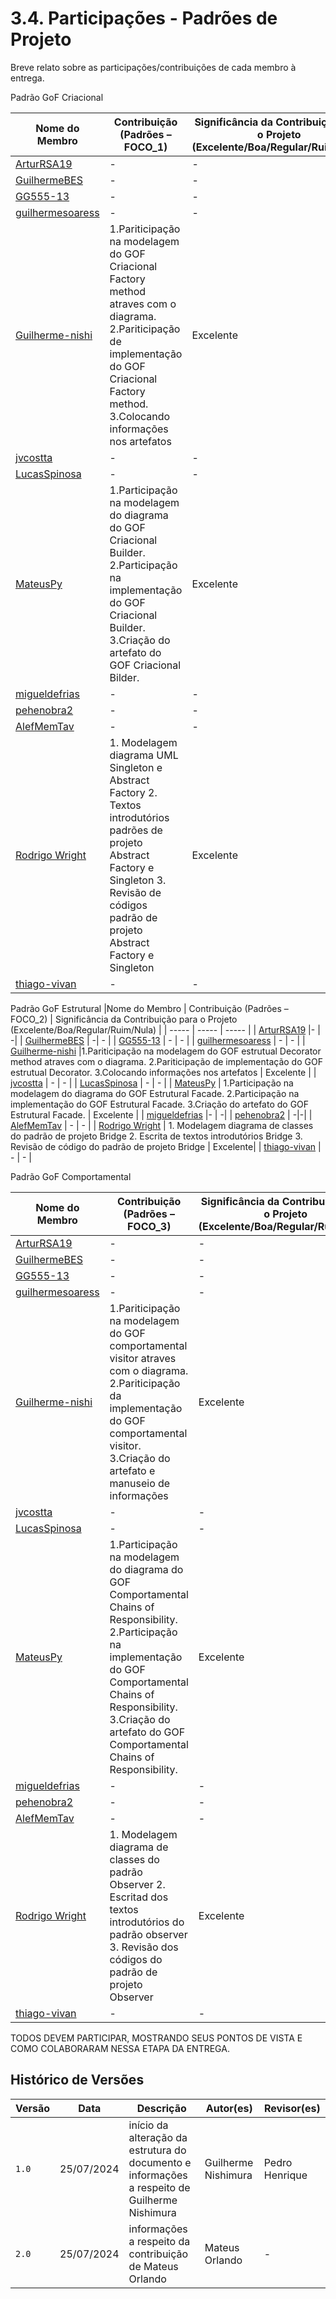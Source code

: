 # 3.4. Participações - Padrões de Projeto

Breve relato sobre as participações/contribuições de cada membro à entrega.

Padrão GoF Criacional

|Nome do Membro | Contribuição (Padrões – FOCO_1) | Significância da Contribuição para o Projeto (Excelente/Boa/Regular/Ruim/Nula) |
| ----- | ----- | ----- |
| [ArturRSA19](https://github.com/ArturRSA19) |- | -|
| [GuilhermeBES](https://github.com/GuilhermeBES) | -| - |
| [GG555-13](https://github.com/GG555-13) | - | - |
| [guilhermesoaress](https://github.com/guilhermesoaress) |  -  | - |
| [Guilherme-nishi](https://github.com/Guilherme-nishi) |1.Pariticipação na modelagem do GOF Criacional Factory method atraves com o diagrama. 2.Pariticipação de implementação do GOF Criacional Factory method. 3.Colocando informações nos artefatos | Excelente |
| [jvcostta](https://github.com/jvcostta) | - | - |
| [LucasSpinosa](https://github.com/LucasSpinosa) |  - | - |
| [MateusPy](https://github.com/MateusPy) | 1.Participação na modelagem do diagrama do GOF Criacional Builder. 2.Participação na implementação do GOF Criacional Builder. 3.Criação do artefato do GOF Criacional Bilder. | Excelente |
| [migueldefrias](https://github.com/migueldefrias) |- | -|
| [pehenobra2](https://github.com/pehenobra2) |  -|-|
| [AlefMemTav](https://github.com/AlefMemTav) | - | - |
| [Rodrigo Wright](https://github.com/RodrigoWright) | 1. Modelagem diagrama UML Singleton e Abstract Factory 2. Textos introdutórios padrões de projeto Abstract Factory e Singleton 3. Revisão de códigos padrão de projeto Abstract Factory e Singleton|Excelente|
| [thiago-vivan](https://github.com/thiago-vivan) | - | - |


Padrão GoF Estrutural
|Nome do Membro | Contribuição (Padrões – FOCO_2) | Significância da Contribuição para o Projeto (Excelente/Boa/Regular/Ruim/Nula) |
| ----- | ----- | ----- |
| [ArturRSA19](https://github.com/ArturRSA19) |- | -|
| [GuilhermeBES](https://github.com/GuilhermeBES) | -| - |
| [GG555-13](https://github.com/GG555-13) |   - | - |
| [guilhermesoaress](https://github.com/guilhermesoaress) |  -  | - |
| [Guilherme-nishi](https://github.com/Guilherme-nishi) |1.Pariticipação na modelagem do GOF estrutual Decorator method atraves com o diagrama. 2.Pariticipação de implementação do  GOF estrutual Decorator. 3.Colocando informações nos artefatos | Excelente |
| [jvcostta](https://github.com/jvcostta) | - | - |
| [LucasSpinosa](https://github.com/LucasSpinosa) |  - | - |
| [MateusPy](https://github.com/MateusPy) | 1.Participação na modelagem do diagrama do GOF Estrutural Facade. 2.Participação na implementação do GOF Estrutural Facade. 3.Criação do artefato do GOF Estrutural Facade. | Excelente |
| [migueldefrias](https://github.com/migueldefrias) |- | -|
| [pehenobra2](https://github.com/pehenobra2) |  -|-|
| [AlefMemTav](https://github.com/AlefMemTav) | - | - |
| [Rodrigo Wright](https://github.com/RodrigoWright) | 1. Modelagem diagrama de classes do padrão de projeto Bridge 2. Escrita de textos introdutórios Bridge 3. Revisão de código do padrão de projeto Bridge | Excelente|
| [thiago-vivan](https://github.com/thiago-vivan) | - | - |


Padrão GoF Comportamental

|Nome do Membro | Contribuição (Padrões – FOCO_3) | Significância da Contribuição para o Projeto (Excelente/Boa/Regular/Ruim/Nula) |
| ----- | ----- | ----- |
| [ArturRSA19](https://github.com/ArturRSA19) |- | -|
| [GuilhermeBES](https://github.com/GuilhermeBES) | -| - |
| [GG555-13](https://github.com/GG555-13) |   - | - |
| [guilhermesoaress](https://github.com/guilhermesoaress) |  -  | -|
| [Guilherme-nishi](https://github.com/Guilherme-nishi) |1.Pariticipação na modelagem do GOF comportamental visitor  atraves com o diagrama. 2.Pariticipação da implementação do  GOF comportamental visitor. 3.Criação do artefato e manuseio de informações| Excelente|
| [jvcostta](https://github.com/jvcostta) | - | - |
| [LucasSpinosa](https://github.com/LucasSpinosa) |  - | - |
| [MateusPy](https://github.com/MateusPy) | 1.Participação na modelagem do diagrama do GOF Comportamental Chains of Responsibility. 2.Participação na implementação do GOF Comportamental Chains of Responsibility. 3.Criação do artefato do GOF Comportamental Chains of Responsibility. | Excelente |
| [migueldefrias](https://github.com/migueldefrias) |- | -|
| [pehenobra2](https://github.com/pehenobra2) |  -|-|
| [AlefMemTav](https://github.com/AlefMemTav) | - | - |
| [Rodrigo Wright](https://github.com/RodrigoWright) | 1. Modelagem diagrama de classes do padrão Observer 2. Escritad dos  textos introdutórios do padrão observer 3. Revisão dos códigos do padrão de projeto Observer | Excelente|
| [thiago-vivan](https://github.com/thiago-vivan) | - | - |


TODOS DEVEM PARTICIPAR, MOSTRANDO SEUS PONTOS DE VISTA E COMO COLABORARAM NESSA ETAPA DA ENTREGA.

## Histórico de Versões

| Versão |     Data    | Descrição   | Autor(es) | Revisor(es) |
| ------ | ----------- | ----------- | --------- | ----------- |
| `1.0`  | 25/07/2024 | início da alteração da estrutura do documento  e informações a respeito de Guilherme Nishimura| Guilherme Nishimura | Pedro Henrique|
| `2.0`  | 25/07/2024 | informações a respeito da contribuição de Mateus Orlando| Mateus Orlando | - |

